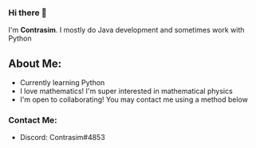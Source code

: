 ### Hi there 👋

I'm **Contrasim**. I mostly do Java development and sometimes work with Python

## About Me:
- Currently learning Python
- I love mathematics! I'm super interested in mathematical physics
- I'm open to collaborating! You may contact me using a method below 

### Contact Me:
- Discord: Contrasim#4853
